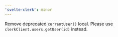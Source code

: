```yaml
---
'svelte-clerk': minor
---
```


Remove deprecated `currentUser()` local. Please use `clerkClient.users.getUser(id)` instead.
